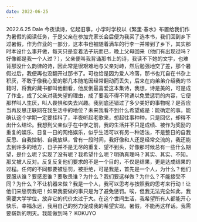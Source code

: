 ```yaml
---
date: 2022-06-25
---
```


2022.6.25 Dale 今夜读诗，忆起旧事，小学时学校以《繁里·春水》布置给我们作为暑假的阅读任务，于是父亲在参加完家长会后便为我买了选本书，我们回到乡下过暑假，作为作业的一部分，这本书也被随着满车的行李一并带到了乡下，其实那时本设什么事开做，每天只是变着法子玩而已，晚上父母回来（他们有出现过吗？好像都是我一个人过？），父亲便叫我背诵那书上的诗，我读不下她的文字，也难背那没什么韵律的诗，因此常是很艰难地与父亲对峙，然后勉强地交了差，那个暑假过后，我便再也没翻开过那书了。可也恰是因为爱人冷落，那书也兀自在书杂上积灰，不敢于像我心爱的那几本随笔因经常翻动而丢失，后来在向弟弟介绍我的书籍时，将我的藏书都叫他翻看，他反倒最喜爱这本集诗，我想，诗是美的，可是成了作业，成了父亲对我失望的理由，成了要我不得不背诵以免受惩罚的内容，它便那样叫人生厌，叫人畏惧和失去兴趣。我到底还错过了多少美好的事物呢？是否应当再反思正联网在我生活中的地位？未来我看不到什么希望成是：能确定的事。能确认这个学期一定要挂科了，半夜听起老歌来，想起往事种种，只是回忆，却得不出什么结论。我想到父亲似乎在中学之前，我的生活并不只是成绩、被作为奖励的重复的娱乐、日复一日的网络娱乐，似乎生活可以有另一种活法，不是整日的自我反思、自我控制、自我放纵，曾有一段时间，我好像和人还是经常交流的，我还能去到许多的地方，日子并不是无尽的重复、望不到头，好像那时候总有一些什么期望，是什么呢？实现了没有呢？我希望什么呢？明确真理吗？其实、其实、不知。那又被人反对。反复反复他们要求的不是一个目的，不仅是结果，更是达成结果的过程。任何的不同都要被惩罚，被拒绝，可是我是，首先是一个人，为什么？他们要服从谁？要感恩谁？要敬畏谁？为什么？我们要这样做？为什么？不能接受不同？为什么？不让机器来做？我是一个人，我可以思考与按照我的思考来行动！让他们来惩罚我吧！如果我要做的事只是为了避免惩罚。唉，但我无法完全如此，我需要大学学位，放弃它的代价太过于大。在这个世间生活，我希望所有人都能开心快乐，幸福永远，我用自己的努力促成我的希望实现。暑假，不能再这样话。我需要崭新的明天。我能做到吗？ KOKUYO

